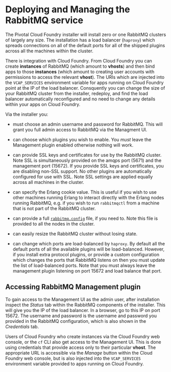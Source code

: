 # Deploying and Managing the RabbitMQ service

The Pivotal Cloud Foundry installer will install zero or one RabbitMQ
clusters of largely any size. The installation has a load balancer
(`haproxy`) which spreads connections on all of the default ports for
all of the shipped plugins across all the machines within the cluster.

There is integration with Cloud Foundry. From Cloud Foundry you can
create **instances** of RabbitMQ (which amount to **vhosts**) and then
bind apps to those **instances** (which amount to creating user
accounts with permissions to access the relevant **vhost**). The URIs
which are injected into the `VCAP_SERVICES` environment variable for
apps running on Cloud Foundry point at the IP of the load
balancer. Consquently you can change the size of your RabbitMQ cluster
from the installer, redeploy, and find the load balancer automatically
reconfigured and no need to change any details within your apps on
Cloud Foundry.


Via the installer you:

- must choose an admin username and password for RabbitMQ. This will
  grant you full admin access to RabbitMQ via the Managment UI.

- can choose which plugins you wish to enable. You *must* leave the
  Management plugin enabled otherwise nothing will work.

- can provide SSL keys and certificates for use by the RabbitMQ
  cluster. Note SSL is simultaneously provided on the amqps port
  (5671) and the management port (15672). If you provide SSL keys and
  certificates, you are disabling non-SSL support. No other plugins
  are automatically configured for use with SSL. Note SSL settings are
  applied equally across all machines in the cluster.

- can specify the Erlang cookie value. This is useful if you wish to
  use other machines running Erlang to interact directly with the
  Erlang nodes running RabbitMQ, e.g. if you wish to run `rabbitmqctl`
  from a machine that is not part of the RabbitMQ cluster.

- can provide a full
  [`rabbitmq.config`](http://www.rabbitmq.com/configure.html) file, if
  you need to. Note this file is provided to all the nodes in the
  cluster.

- can easily resize the RabbitMQ cluster without losing state.

- can change which ports are load-balanced by `haproxy`. By default
  all the default ports of all the available plugins will be
  load-balanced. However, if you install extra protocol plugins, or
  provide a custom configuration which changes the ports that RabbitMQ
  listens on then you must update the list of load-balanced
  ports. Note that you must always leave the management plugin
  listening on port 15672 and load balance that port.


## Accessing RabbitMQ Management plugin

To gain access to the Management UI as the admin user, after
installation inspect the *Status* tab within the RabbitMQ components
of the installer. This will give you the IP of the load balancer. In a
browser, go to this IP on port 15672. The username and password is the
username and password you provided in the RabbitMQ configuration,
which is also shown in the *Credentials* tab.

Users of Cloud Foundry who create instances via the Cloud Foundry web
console, or the `cf` CLI also get access to the Management UI. This is
done using credentials that provide access only to their particular
**vhost**. The appropriate URL is accessible via the *Manage* button
within the Cloud Foundry web console, but is also injected into the
`VCAP_SERVICES` environment variable provided to apps running on Cloud
Foundry.
